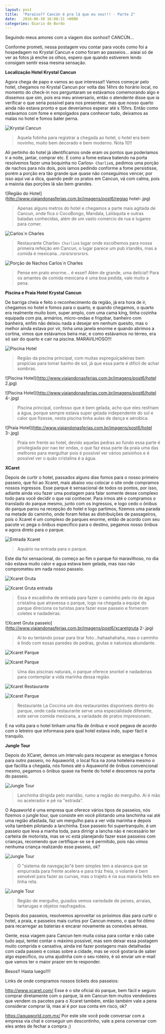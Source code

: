 ```yaml
---
layout: post
title:  "Paraíso?? Cancún é pra lá que eu vou!!! - Parte 2"
date:   2016-06-30 16:08:31 +0000
categories: Diario de Bordo
---
```


Seguindo meus amores com a viagem dos sonhos!! CANCÚN...

Conforme prometi, nessa postagem vou contar para vocês como foi a hospedagem no Krystal Cancun e como foram ao passeios... aiaiai só de ver as fotos já enche os olhos, espero que quando estiverem lendo consigam sentir essa mesma sensação.

**Localização Hotel Krystal Cancun**

Agora chega de papo e vamos ao que interessa!! Vamos começar pelo hotel, chegamos no Krystal Cancun por volta das 14hrs do horário local, no momento do check-in nos perguntaram se estávamos comemorando algo e dissemos que sim, pois era meu aniversario, então o atendente disse que ia verificar o que seria possível para nos presentear, mas que nosso quarto ainda não estava pronto e que deveríamos esperar até s 15hrs. Então como estávamos com fome e empolgados para conhecer tudo, deixamos as malas no hotel e fomos bater perna.

![Krystal Cancun](http://www.viajandonasferias.com.br/imagens/post6/chegadakrystal-.jpg)
> Aquela fotinha para registrar a chegada ao hotel, o hotel era bem novinho, muito bem decorado e bem moderno. Nota 10!!

Ali pertinho do hotel já identificamos onde eram os pontos que poderíamos ir a noite, jantar, comprar etc. E como a fome estava batendo na porta resolvemos fazer uma boquinha no Carlos`n Charlie`s, pedimos uma porção de nachos para nós dois, pois íamos pedindo conforme a fome persistisse, porém a porção era tão grande que quase não conseguimos vencer, por isso aqui vai a dica, quando pedir os pratos em Cancun, vá com calma, pois a maioria das porções lá são bem grandes.

![Região do Hotel](http://www.viajandonasferias.com.br/imagens/post6/regiao hotel-.jpg)
> Apenas alguns metros do hotel e chegamos a parte mais agitada de Cancun, onde fica o CocoBongo, Mandala, LaVaquita e outras baladas conhecidas, além de um vasto comercio de rua e lugares para comer.

![Carlos`n Charles](http://www.viajandonasferias.com.br/imagens/post6/carlosncharlies-.jpg)
> Restaurante Charlie`n Charlie`s lugar onde escolhemos para nossa primeira refeição em Cancun, o lugar parece um pub irlandês, mas a comida é mexicana...rsrsrsrsrsrsrs.

![Porção de Nachos Carlos`n Charles](http://www.viajandonasferias.com.br/imagens/post6/nachos-.jpg)
> Pense em prato enorme... é esse!! Além de grande, uma delícia!! Para os amantes de comida mexicana é uma boa pedida, vale muito a pena.

**Piscina e Praia Hotel Krystal Cancun**

De barriga cheia e feito o reconhecimento da região, já era hora de ir, chegamos no hotel e fomos para o quarto, e quando chegamos, o quarto era realmente muito bom, super amplo, com uma cama king, tinha cozinha equipada com pia, armários, micro-ondas e frigobar, banheiro com banheira, enfim não deixou nada a desejar em nenhum quesito, mas o melhor ainda estava por vir, tinha uma janela enorme e quando abrimos a cortina, vimos que estávamos beira mar, e como estávamos no térreo, era só sair do quarto e cair na piscina. MARAVILHOSO!!!

![Piscina Hotel](http://www.viajandonasferias.com.br/imagens/post6/hotel-.jpg)
> Região da piscina principal, com muitas espreguiçadeiras bem propícias para tomar banho de sol, já que essa parte é dificil de achar sombras. 

![Piscina Hotel](http://www.viajandonasferias.com.br/imagens/post6/hotel 2.jpg)

![Piscina Hotel](http://www.viajandonasferias.com.br/imagens/post6/hotel 4-.jpg)
> Piscina principal, confesso que é bem gelada, acho que eles resfriam a água, porque sempre estava super gelada independente do sol e calor que fizesse, nesta piscina tinha aulas de dança e aérobica.

![Praia Hotel](http://www.viajandonasferias.com.br/imagens/post6/hotel 3-.jpg)
> Praia em frente ao hotel, devido aquelas pedras ao fundo essa parte é privilegiada por nao ter ondas, o que faz essa parte da praia uma das melhores para mergulhar pois é possível ver vários peixinhos e é possível ver o quão cristalina é a água.

**XCaret**

Depois de curtir o hotel, passados alguns dias fomos para o nosso primeiro passeio, que foi ao Xcaret, mais abaixo vou colocar o site onde compramos nossos ingressos. Esse parque é sensacional de todos os pontos, por isso, adiante ainda vou fazer uma postagem para falar somente desse complexo todo para você decidir o que vai conhecer. Para irmos até o compramos o translado do parque mesmo, junto com os ingressos, e logo cedo o ônibus do parque parou na recepção do hotel e logo partimos, fizemos uma parada na metade do caminho, onde foram feitas as distribuições de passageiros, pois o Xcaret é um complexo de parques enorme, então de acordo com seu pacote vc pega o ônibus específico para o destino, pegamos nosso ônibus e agora direto para o parque.

![Entrada Xcaret](http://www.viajandonasferias.com.br/imagens/post6/xcaret-.jpg)
> Aquário na entrada para o parque.

Este dia foi sensacional, do começo ao fim o parque foi maravilhoso, no dia não estava muito calor e agua estava bem gelada, mas isso não comprometeu em nada nosso passeio.

![Xcaret Gruta](http://www.viajandonasferias.com.br/imagens/post6/xcaretgruta1-.jpg)

![Xcaret Gruta entrada](http://www.viajandonasferias.com.br/imagens/post6/xcaretgruta-.jpg)
> Essa é escadinha de entrada para fazer o caminho pelo rio de água cristalina que atravessa o parque, logo na chegada a equipe do parque direciona os turistas para fazer esse passeio e fornecem coletes e nadadeiras. 

![Xcaret Gruta passeio](http://www.viajandonasferias.com.br/imagens/post6/xcaretgruta 2-.jpg)
> Aí to eu tentando posar para tirar foto...hahaahahaha, mas o caminho é lindo com essas paredes de pedras, grutas e natureza abundante. 

![Xcaret Parque](http://www.viajandonasferias.com.br/imagens/post6/xcaretparque-.jpg)

![Xcaret Parque](http://www.viajandonasferias.com.br/imagens/post6/xcaretparque2.jpg)
> Uma das piscinas naturais, o parque oferece snorkel e nadadeiras para contemplar a vida marinha dessa região. 

![Xcaret Restaurante](http://www.viajandonasferias.com.br/imagens/post6/xcaretrestaruant1-.jpg)

![Xcaret Parque](http://www.viajandonasferias.com.br/imagens/post6/xcaretretrestaruant-.jpg)
> Restaurante La Coccina um dos restaurantes disponíveis dentro do parque, onde cada restaurante serve uma especialidade diferente, este serve comida mexicana, a variadade de pratos impresionam.

E na volta para o hotel tinham uma fila de ônibus e você pegava de acordo com o letreiro que informava para qual hotel estava indo, super fácil e tranquilo.

**Jungle Tour**

Depois do XCaret, demos um intervalo para recuperar as energias e fomos para outro passeio, no Aquaworld, o local fica na zona hoteleira mesmo o que facilita a chegada, nós fomos até o Aquaworld de ônibus convencional mesmo, pegamos o ônibus quase na frente do hotel e descemos na porta do passeio.

![Jungle Tour](http://www.viajandonasferias.com.br/imagens/post6/jungletour-.jpg)
> Lanchinha dirigida pelo maridão, rumo a região do mergulho. Aí é mão no acelerador e pé na "estrada".

O Aquaworld é uma empresa que oferece vários tipos de passeios, nós fizemos o jungle tour, que consiste em você pilotando uma lanchinha vai até uma região afastada, faz um mergulho para a ver vida marinha e depois volta também pilotando a lanchinha. Esse passeio foi supertranquilo, é um passeio que leva a manha toda, para diririgr a lancha não é necessário ter carteira de motorista, mas se vc está planejando fazer esse passeios com crianças, recomendo que certifique-se se é permitido, pois não vimos nenhuma criança realizando esse passeio, ok?

![Jungle Tour](http://www.viajandonasferias.com.br/imagens/post6/jungletour2-.jpg)
> O "sistema de navegação"é bem simples tem a alavanca que se empurrada para frente acelera e para tráz freia, o volante é bem sensével para fazer as curvas, mas o trajeto é na sua maioria feito em linha reta. 

![Jungle Tour](http://www.viajandonasferias.com.br/imagens/post6/jungletour3-.jpg)
> Região de mergulho, guiados vemos variedade de peixes, arraias, tartarugas e objetos naufragados. 

Depois dos passeios, resolvemos aproveitar os próximos dias para curtir o hotel, a praia, e passeios mais curtos por Cancun mesmo, o que foi ótimo para recarregar as baterias e encarar novamente as conexões aéreas.

Gente, essa viagem para Cancun tem muita coisa para contar e não cabe tudo aqui, tentei contar o máximo possível, mas sem deixar essa postagem muito comprida e cansativa, ainda irei fazer postagens mais detalhadas com cada passeio e coisas sobre a cidade, mas se você gostaria de saber algo específico, ou uma ajudinha com o seu roteiro, é só enviar um e-mail que vamos ter o maior prazer em te responder. 

Besos!! Hasta luego!!!!

Links de onde compramos nossos tickets dos passeios:

http://www.xcaret.com/
Esse é o site oficial do parque, bem fácil e seguro comprar diretamente com o parque, lá em Cancun tem muitos vendedores que vendem os pacotes para o Xcaret também, então também vale a pena considerar comprar lá, mas aí é por sua conta em risco, ok?

https://aquaworld.com.mx/
Por este site você pode conversar com a empresa via chat e conseguir um descontinho, vale a pena conversar com eles antes de fechar a compra ;) 
